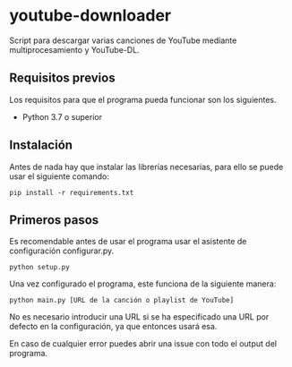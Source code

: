 # youtube-downloader
Script para descargar varias canciones de YouTube mediante multiprocesamiento y YouTube-DL.
## Requisitos previos
Los requisitos para que el programa pueda funcionar son los siguientes.
- Python 3.7 o superior
## Instalación
Antes de nada hay que instalar las librerías necesarias, para ello se puede usar el siguiente comando:
```
pip install -r requirements.txt
```
## Primeros pasos
Es recomendable antes de usar el programa usar el asistente de configuración configurar.py.
```
python setup.py
```
Una vez configurado el programa, este funciona de la siguiente manera:
```
python main.py [URL de la canción o playlist de YouTube]
```
No es necesario introducir una URL si se ha especificado una URL por defecto en la configuración, ya que entonces usará esa.

En caso de cualquier error puedes abrir una issue con todo el output del programa.
